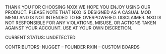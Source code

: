 THANK YOU FOR CHOOSING NXO! WE HOPE YOU ENJOY USING OUR PRODUCT. PLEASE NOTE THAT NXO IS DESIGNED AS A CASUAL MOD MENU AND IS NOT INTENDED TO BE OVERPOWERED. DISCLAIMER: NXO IS NOT RESPONSIBLE FOR ANY VIOLATIONS, MISUSE, OR ACTIONS TAKEN AGAINST YOUR ACCOUNT. USE AT YOUR OWN DISCRETION.

CURRENT STATUS: UNDETECTED

CONTRIBUTORS:
NUGGET – FOUNDER
RXIN – CUSTOM BOARDS
